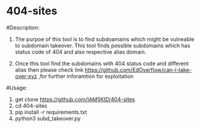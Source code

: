 # 404-sites

#Description:
  1) The purpoe of this tool is to find subdoamains which  might be vulneable to subdomain takeover.
  This tool finds possible subdomains which has status code of 404 and also respective alias domain.
  
  2) Once this tool find the subdomains with 404 status code and different alias then please check link 
    https://github.com/EdOverflow/can-i-take-over-xyz ,for further inforamtion for exploitation
  
  
#Usage:
  1)  get clone https://github.com/IAM5KID/404-sites
  2)  cd 404-sites
  3)  pip install -r requirements.txt
  4)  python3 subd_takeover.py
  
 
  
